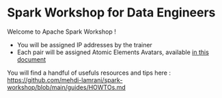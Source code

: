 # Spark Workshop for Data Engineers

Welcome to Apache Spark Workshop ! 

- You will be assigned IP addresses by the trainer
- Each pair will be assigned Atomic Elements Avatars, available [in this document](https://docs.google.com/document/d/13OyLrboSsdzQKq4np8u8vk2MbMY7Vj7EBxtHa64tzUA/)






You will find a handful of usefuls resources and tips here : <br>
 https://github.com/mehdi-lamrani/spark-workshop/blob/main/guides/HOWTOs.md


